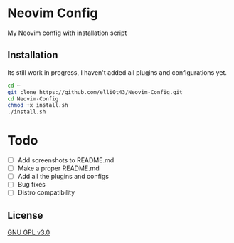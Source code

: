 # Neovim Config

My Neovim config with installation script

## Installation
Its still work in progress, I haven't added all plugins and configurations yet.
```bash
cd ~
git clone https://github.com/elli0t43/Neovim-Config.git
cd Neovim-Config
chmod +x install.sh
./install.sh
```

# Todo
- [ ] Add screenshots to README.md
- [ ] Make a proper README.md
- [ ] Add all the plugins and configs
- [ ] Bug fixes
- [ ] Distro compatibility

## License
[GNU GPL v3.0](https://choosealicense.com/licenses/lgpl-3.0/)

